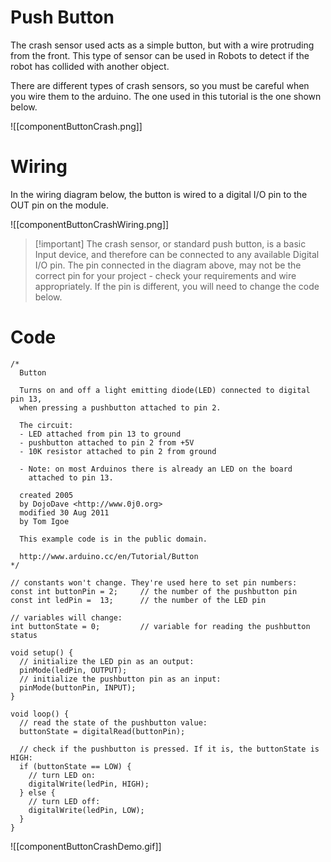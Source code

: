 # Push Button

The crash sensor used acts as a simple button, but with a wire protruding from the front. This type of sensor can be used in Robots to detect if the robot has collided with another object.

There are different types of crash sensors, so you must be careful when you wire them to the arduino. The one used in this tutorial is the one shown below.

![[componentButtonCrash.png]]

# Wiring

In the wiring diagram below, the button is wired to a digital I/O pin to the OUT pin on the module. 

![[componentButtonCrashWiring.png]]

> [!important] The crash sensor, or standard push button, is a basic Input device, and therefore can be connected to any available Digital I/O pin. The pin connected in the diagram above, may not be the correct pin for your project - check your requirements and wire appropriately. If the pin is different, you will need to change the code below.


# Code

```arduino
/*
  Button

  Turns on and off a light emitting diode(LED) connected to digital pin 13,
  when pressing a pushbutton attached to pin 2.

  The circuit:
  - LED attached from pin 13 to ground
  - pushbutton attached to pin 2 from +5V
  - 10K resistor attached to pin 2 from ground

  - Note: on most Arduinos there is already an LED on the board
    attached to pin 13.

  created 2005
  by DojoDave <http://www.0j0.org>
  modified 30 Aug 2011
  by Tom Igoe

  This example code is in the public domain.

  http://www.arduino.cc/en/Tutorial/Button
*/

// constants won't change. They're used here to set pin numbers:
const int buttonPin = 2;     // the number of the pushbutton pin
const int ledPin =  13;      // the number of the LED pin

// variables will change:
int buttonState = 0;         // variable for reading the pushbutton status

void setup() {
  // initialize the LED pin as an output:
  pinMode(ledPin, OUTPUT);
  // initialize the pushbutton pin as an input:
  pinMode(buttonPin, INPUT);
}

void loop() {
  // read the state of the pushbutton value:
  buttonState = digitalRead(buttonPin);

  // check if the pushbutton is pressed. If it is, the buttonState is HIGH:
  if (buttonState == LOW) {
    // turn LED on:
    digitalWrite(ledPin, HIGH);
  } else {
    // turn LED off:
    digitalWrite(ledPin, LOW);
  }
}
```

![[componentButtonCrashDemo.gif]]